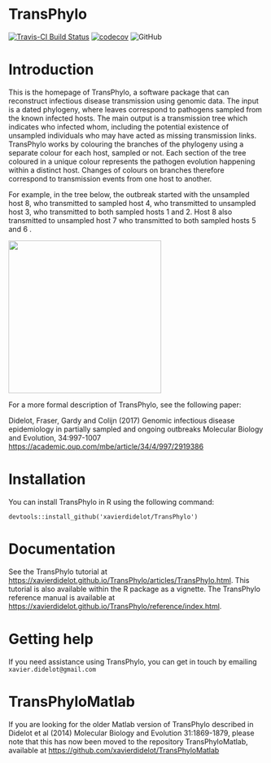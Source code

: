
<!-- README.md is generated from README.Rmd. Please edit that file -->

# TransPhylo

[![Travis-CI Build
Status](https://travis-ci.com/xavierdidelot/TransPhylo.svg?branch=master)](https://travis-ci.com/xavierdidelot/TransPhylo)
[![codecov](https://codecov.io/gh/xavierdidelot/TransPhylo/branch/master/graph/badge.svg)](https://codecov.io/gh/xavierdidelot/TransPhylo)
![GitHub](https://img.shields.io/github/license/xavierdidelot/TransPhylo)

# Introduction

This is the homepage of TransPhylo, a software package that can
reconstruct infectious disease transmission using genomic data. The
input is a dated phylogeny, where leaves correspond to pathogens sampled
from the known infected hosts. The main output is a transmission tree
which indicates who infected whom, including the potential existence of
unsampled individuals who may have acted as missing transmission links.
TransPhylo works by colouring the branches of the phylogeny using a
separate colour for each host, sampled or not. Each section of the tree
coloured in a unique colour represents the pathogen evolution happening
within a distinct host. Changes of colours on branches therefore
correspond to transmission events from one host to another.

For example, in the tree below, the outbreak started with the unsampled
host 8, who transmitted to sampled host 4, who transmitted to unsampled
host 3, who transmitted to both sampled hosts 1 and 2. Host 8 also
transmitted to unsampled host 7 who transmitted to both sampled hosts 5
and 6
.

<img src="https://raw.githubusercontent.com/wiki/xavierdidelot/TransPhylo/example.png" width="300">

For a more formal description of TransPhylo, see the following paper:

Didelot, Fraser, Gardy and Colijn (2017) Genomic infectious disease
epidemiology in partially sampled and ongoing outbreaks Molecular
Biology and Evolution, 34:997-1007
<https://academic.oup.com/mbe/article/34/4/997/2919386>

# Installation

You can install TransPhylo in R using the following command:

`devtools::install_github('xavierdidelot/TransPhylo')`

# Documentation

See the TransPhylo tutorial at
<https://xavierdidelot.github.io/TransPhylo/articles/TransPhylo.html>.
This tutorial is also available within the R package as a vignette. The
TransPhylo reference manual is available at
<https://xavierdidelot.github.io/TransPhylo/reference/index.html>.

# Getting help

If you need assistance using TransPhylo, you can get in touch by
emailing `xavier.didelot@gmail.com`

# TransPhyloMatlab

If you are looking for the older Matlab version of TransPhylo described
in Didelot et al (2014) Molecular Biology and Evolution 31:1869-1879,
please note that this has now been moved to the repository
TransPhyloMatlab, available at
<https://github.com/xavierdidelot/TransPhyloMatlab>
